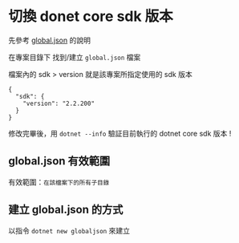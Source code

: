 # 切換 donet core sdk 版本

先參考 [global.json](https://docs.microsoft.com/zh-tw/dotnet/core/tools/global-json) 的說明

在專案目錄下 找到/建立 `global.json` 檔案

檔案內的 sdk > version 就是該專案所指定使用的 sdk 版本

```
{
  "sdk": {
    "version": "2.2.200"
  }
}
```

修改完畢後，用 `dotnet --info` 驗証目前執行的 dotnet core sdk 版本 !

## global.json 有效範圍

有效範圍：`在該檔案下的所有子目錄`

## 建立 global.json 的方式

以指令 `dotnet new globaljson` 來建立
